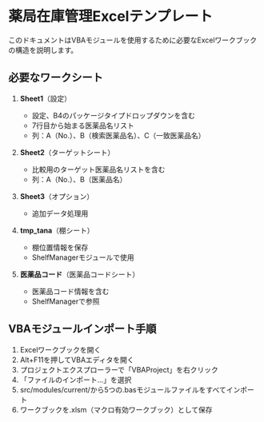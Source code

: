 # 薬局在庫管理Excelテンプレート

このドキュメントはVBAモジュールを使用するために必要なExcelワークブックの構造を説明します。

## 必要なワークシート

1. **Sheet1**（設定）
   - 設定、B4のパッケージタイプドロップダウンを含む
   - 7行目から始まる医薬品名リスト
   - 列：A（No.）、B（検索医薬品名）、C（一致医薬品名）

2. **Sheet2**（ターゲットシート）
   - 比較用のターゲット医薬品名リストを含む
   - 列：A（No.）、B（医薬品名）

3. **Sheet3**（オプション）
   - 追加データ処理用

4. **tmp_tana**（棚シート）
   - 棚位置情報を保存
   - ShelfManagerモジュールで使用

5. **医薬品コード**（医薬品コードシート）
   - 医薬品コード情報を含む
   - ShelfManagerで参照

## VBAモジュールインポート手順

1. Excelワークブックを開く
2. Alt+F11を押してVBAエディタを開く
3. プロジェクトエクスプローラーで「VBAProject」を右クリック
4. 「ファイルのインポート...」を選択
5. src/modules/current/から5つの.basモジュールファイルをすべてインポート
6. ワークブックを.xlsm（マクロ有効ワークブック）として保存
